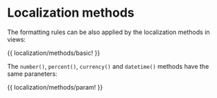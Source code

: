 <!-- ======================================================================
--- Search engine
title:          Localization methods
keywords:       localization, methods
description:    Localization methods of ng-translation.
--- Menu system
order:          80
text:           Methods
hidden:         false
umbel:          false
--- Page properties
id:             
document:       
layout:         layout-2-left
$-left:         #side-menu
searchable:     true
--- Side menu
side-menu-root:     /documentation
side-menu-header:   Documentation
side-menu-top:      
side-menu-depth:    2
======================================================================= -->

# Localization methods

The formatting rules can be also applied by the localization methods in views:

{{ localization/methods/basic! }}

The `number()`, `percent()`, `currency()` and `datetime()`  methods have the
same paraneters:

{{ localization/methods/param! }}
